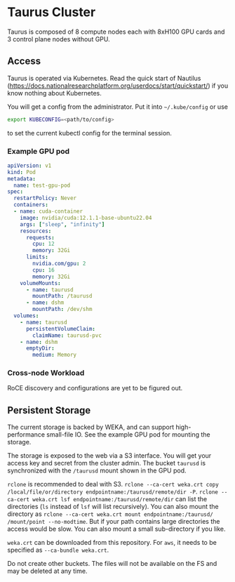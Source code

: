 # Taurus Cluster

Taurus is composed of 8 compute nodes each with 8xH100 GPU cards and 3 control plane nodes without GPU.

## Access

Taurus is operated via Kubernetes. Read the quick start of Nautilus (https://docs.nationalresearchplatform.org/userdocs/start/quickstart/) if you know nothing about Kubernetes.

You will get a config from the administrator. Put it into `~/.kube/config` or use

```bash
export KUBECONFIG=<path/to/config>
```

to set the current kubectl config for the terminal session.

### Example GPU pod

```yaml
apiVersion: v1
kind: Pod
metadata:
  name: test-gpu-pod
spec:
  restartPolicy: Never
  containers:
  - name: cuda-container
    image: nvidia/cuda:12.1.1-base-ubuntu22.04
    args: ["sleep", "infinity"]
    resources:
      requests:
        cpu: 12
        memory: 32Gi
      limits:
        nvidia.com/gpu: 2
        cpu: 16
        memory: 32Gi
    volumeMounts:
      - name: taurusd
        mountPath: /taurusd
      - name: dshm
        mountPath: /dev/shm
  volumes:
    - name: taurusd
      persistentVolumeClaim:
        claimName: taurusd-pvc
    - name: dshm
      emptyDir:
        medium: Memory
```

### Cross-node Workload

RoCE discovery and configurations are yet to be figured out.

## Persistent Storage

The current storage is backed by WEKA, and can support high-performance small-file IO.
See the example GPU pod for mounting the storage.

The storage is exposed to the web via a S3 interface. You will get your access key and secret from the cluster admin.
The bucket `taurusd` is synchronized with the `/taurusd` mount shown in the GPU pod.

`rclone` is recommended to deal with S3. `rclone --ca-cert weka.crt copy /local/file/or/directory endpointname:/taurusd/remote/dir -P`.
`rclone --ca-cert weka.crt lsf endpointname:/taurusd/remote/dir` can list the directories (`ls` instead of `lsf` will list recursively).
You can also mount the directory as `rclone --ca-cert weka.crt mount endpointname:/taurusd/ /mount/point --no-modtime`. But if your path contains large directories the access would be slow.
You can also mount a small sub-directory if you like.

`weka.crt` can be downloaded from this repository. For `aws`, it needs to be specified as `--ca-bundle weka.crt`.

Do not create other buckets. The files will not be available on the FS and may be deleted at any time.
